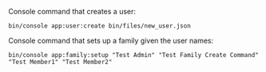 Console command that creates a user:
```
bin/console app:user:create bin/files/new_user.json
```
Console command that sets up a family given the user names:
```
bin/console app:family:setup "Test Admin" "Test Family Create Command" "Test Member1" "Test Member2"
```
